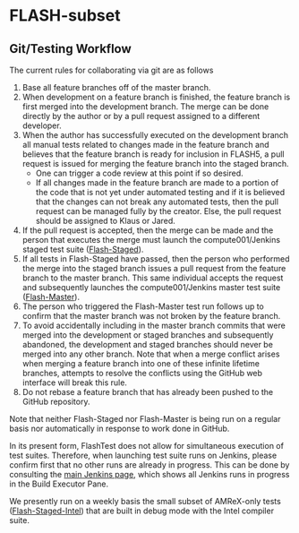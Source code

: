 # FLASH-subset

## Git/Testing Workflow

The current rules for collaborating via git are as follows
1.  Base all feature branches off of the master branch.
2.  When development on a feature branch is finished, the feature branch is
first merged into the development branch.  The merge can be done directly by the
author or by a pull request assigned to a different developer.
3.  When the author has successfully executed on the development branch all 
manual tests related to changes made in the feature branch and believes that the
feature branch is ready for inclusion in FLASH5, a pull request is issued for
merging the feature branch into the staged branch.
    * One can trigger a code review at this point if so desired.
    * If all changes made in the feature branch are made to a portion of the code
that is not yet under automated testing and if it is believed that the changes can not break
any automated tests, then the pull request can be managed fully by the creator.
Else, the pull request should be assigned to Klaus or Jared.
4.  If the pull request is accepted, then the merge can be made and the person
that executes the merge must launch the compute001/Jenkins staged test suite ([Flash-Staged](https://jenkins-ci.mcs.anl.gov/job/Flash-Staged/)).
5.  If all tests in Flash-Staged have passed, then the person who performed the
merge into the staged branch issues a pull request from the feature branch to
the master branch.  This same individual accepts the request and subsequently
launches the compute001/Jenkins master test suite ([Flash-Master](https://jenkins-ci.mcs.anl.gov/job/Flash-Master/)).
6.  The person who triggered the Flash-Master test run follows up to confirm
that the master branch was not broken by the feature branch.
7.  To avoid accidentally including in the master branch commits that were
merged into the development or staged branches and subsequently abandoned, the
development and staged branches should never be merged into any other branch.
Note that when a merge conflict arises when merging a feature branch into one of
these infinite lifetime branches, attempts to resolve the conflicts using the
GitHub web interface will break this rule.
8.  Do not rebase a feature branch that has already been pushed to the GitHub
repository.

Note that neither Flash-Staged nor Flash-Master is being run on a regular basis
nor automatically in response to work done in GitHub.

In its present form, FlashTest does not allow for simultaneous execution of test
suites.  Therefore, when launching test suite runs on Jenkins, please confirm
first that no other runs are already in progress.  This can be done by consulting the [main Jenkins page](https://jenkins-ci.mcs.anl.gov), which shows all Jenkins runs in progress in the Build Executor Pane.

We presently run on a weekly basis the small subset of AMReX-only tests ([Flash-Staged-Intel](https://jenkins-ci.mcs.anl.gov/job/Flash-Staged-Intel/)) that are built in debug mode with the Intel compiler suite.

